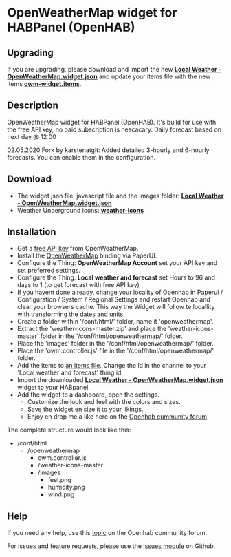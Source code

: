 # OpenWeatherMap widget for HABPanel (OpenHAB)

## Upgrading
If you are upgrading, please download and import the new **[Local Weather - OpenWeatherMap.widget.json](https://github.com/BasvanH/habpanel-widget-openweathermap/blob/master/Local%20Weather%20-%20OpenWeatherMap.widget.json)** and update your items file with the new items **[owm-widget.items](https://github.com/BasvanH/habpanel-widget-openweathermap/blob/master/owm-widget.items)**.

## Description
OpenWeatherMap widget for HABPanel (OpenHAB). It's build for use with the free API key, no paid subscription is nescacary.
Daily forecast based on next day @ 12:00

02.05.2020:Fork by karstenatgit: 
Added detailed 3-hourly and 6-hourly forecasts. You can enable them in the configuration.

## Download
- The widget json file, javascript file and the images folder: **[Local Weather - OpenWeatherMap.widget.json](https://github.com/BasvanH/habpanel-widget-openweathermap)**
- Weather Underground icons: **[weather-icons](https://erikflowers.github.io/weather-icons/)**

## Installation
* Get a [free API key](https://openweathermap.org/api) from OpenWeatherMap.
* Install the [OpenWeatherMap](https://www.openhab.org/addons/bindings/openweathermap/) binding via PaperUI.
* Configure the Thing: **OpenWeatherMap Account** set your API key and set preferred settings.
* Configure the Thing: **Local weather and forecast** set Hours to 96 and days to 1 (to get forecast with free API key)
* If you havent done already, change your locality of Openhab in Paperui / Configuration / System / Regional Settings and restart Openhab and clear your browsers cache. This way the Widget will follow te locallity with transforming the dates and units.
* Create a folder within '/conf/html/' folder, name it 'openweathermap'.
* Extract the 'weather-icons-master.zip' and place the 'weather-icons-master' folder in the '/conf/html/openweathermap/' folder.
* Place the 'images' folder in the '/conf/html/openweathermap/' folder.
* Place the 'owm.controller.js' file in the '/conf/html/openweathermap/' folder.
* Add the items to [an items file](https://www.openhab.org/docs/configuration/items.html). Change the id in the channel to your 'Local weather and forecast' thing id.
* Import the downloaded **[Local Weather - OpenWeatherMap.widget.json](https://github.com/BasvanH/habpanel-widget-openweathermap/blob/master/Local%20Weather%20-%20OpenWeatherMap.widget.json)** widget to your HABpanel.
* Add the widget to a dashboard, open the settings.
  * Customize the look and feel with the colors and sizes.
  * Save the widget en size it to your likings.
  * Enjoy en drop me a like here on the [Openhab cummunity forum](https://community.openhab.org/t/openweathermap-widget-for-habpanel/65027).

The complete structure would look like this:

- /conf/html
  - /openweathermap
    - owm.controller.js
    - /weather-icons-master
    - /images
      - feel.png
      - humidity.png
      - wind.png

## Help
If you need any help, use this [topic](https://community.openhab.org/t/openweathermap-widget-for-habpanel/65027) on the Openhab community forum.

For issues and feature requests, please use the [Issues module](https://github.com/BasvanH/habpanel-widget-openweathermap/issues) on Github.
